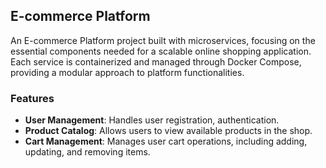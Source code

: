 ## E-commerce Platform

An E-commerce Platform project built with microservices, focusing on the essential components needed for a scalable online shopping application. Each service is containerized and managed through Docker Compose, providing a modular approach to platform functionalities.

### Features

- **User Management**: Handles user registration, authentication.
- **Product Catalog**: Allows users to view available products in the shop.
- **Cart Management**: Manages user cart operations, including adding, updating, and removing items.
